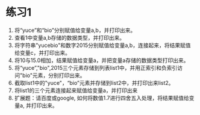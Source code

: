 # 练习1

1. 将“yuce”和“bio”分别赋值给变量a,b，并打印出来。
2. 查看1中变量a,b存储的数据类型，并打印出来。
3. 将字符串"yucebio"和数字2015分别赋值给变量a,b，连接起来，将结果赋值给变量c，并打印出来。
4. 将10与15.0相加，结果赋值给变量a，并把变量a存储的数据类型打印出来。
5. 将“yuce”,"bio",2015三个元素存储到列表list1中，并用正索引和负索引访问"bio"元素，分别打印出来。
6. 截取list1中的"yuce"，“bio”元素并存储到list2中，并打印出来list2。
7. 将list1的三个元素连接起来赋值给变量a，并打印出来
8. 扩展题：请百度或google, 如何将数值1.7进行四舍五入处理，将结果赋值给变量a, 并打印出来。

